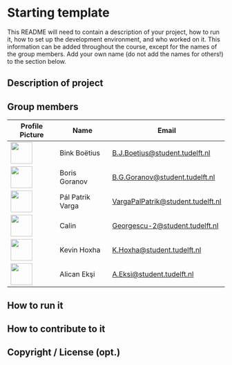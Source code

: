 # Starting template

This README will need to contain a description of your project, how to run it, how to set up the development environment, and who worked on it.
This information can be added throughout the course, except for the names of the group members.
Add your own name (do not add the names for others!) to the section below.

## Description of project

## Group members

| Profile Picture | Name | Email |
|---|---|---|
| <img src="https://secure.gravatar.com/avatar/58348b1be1a0225bbfc22f2bdb9f091a?s=800&d=identicon" width="50" height="50"> | Bink Boëtius| B.J.Boetius@student.tudelft.nl |
| <img src="https://gitlab.ewi.tudelft.nl/uploads/-/system/user/avatar/4977/avatar.png?width=90" width="50" height="50"> | Boris Goranov | B.G.Goranov@student.tudelft.nl |
| <img src="https://gitlab.ewi.tudelft.nl/uploads/-/system/user/avatar/4885/avatar.png?width=400" width="50" height="50"> | Pál Patrik Varga | VargaPalPatrik@student.tudelft.nl |
| <img src = "https://cutewallpaper.org/21/starcraft-zerg-wallpaper/Download-1920x1080-HD-Wallpaper-starcraft-2-face-kerrigan-.jpg" width="50" height="50"> | Calin | Georgescu-2@student.tudelft.nl | 
| <img src="https://gitlab.ewi.tudelft.nl/uploads/-/system/user/avatar/4843/avatar.png?width=400" width="50" height="50"> | Kevin Hoxha | K.Hoxha@student.tudelft.nl |
| <img src="https://gitlab.ewi.tudelft.nl/uploads/-/system/user/avatar/5036/avatar.png?width=400" width="50" height="50"> | Alican Ekşi | A.Eksi@student.tudelft.nl |
<!-- Instructions (remove once assignment has been completed -->
<!-- - Add (only!) your own name to the table above (use Markdown formatting) -->
<!-- - Mention your *student* email address -->
<!-- - Preferably add a recognizable photo, otherwise add your GitLab photo -->
<!-- - (please make sure the photos have the same size) --> 

## How to run it

## How to contribute to it

## Copyright / License (opt.)
